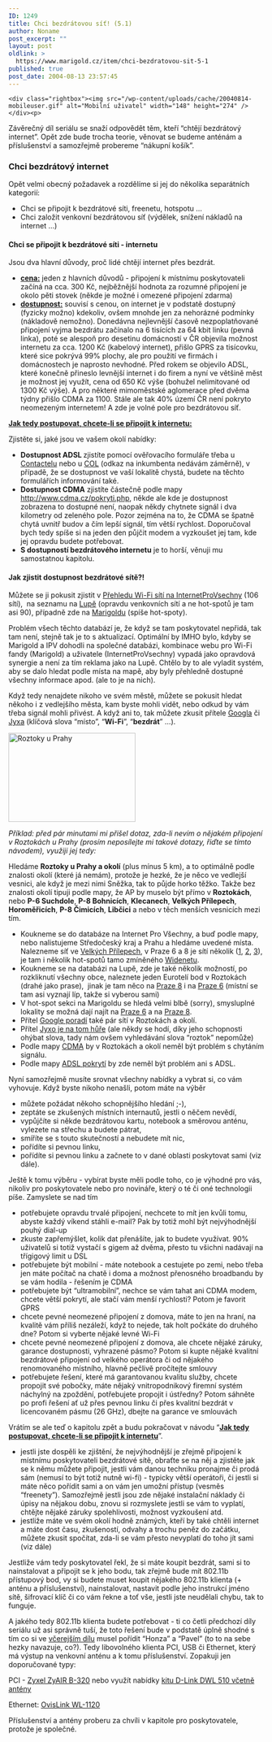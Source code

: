 ```yaml
---
ID: 1249
title: Chci bezdrátovou síť! (5.1)
author: Noname
post_excerpt: ""
layout: post
oldlink: >
  https://www.marigold.cz/item/chci-bezdratovou-sit-5-1
published: true
post_date: 2004-08-13 23:57:45
---
```

	<div class="rightbox"><img src="/wp-content/uploads/cache/20040814-mobileuser.gif" alt="Mobilní uživatel" width="148" height="274" /></div><p>
Závěrečný díl seriálu se snaží odpovědět těm, kteří &#8220;chtějí bezdrátový internet&#8221;. Opět zde bude trocha teorie, věnovat se budeme anténám a příslušenství a samozřejmě probereme &#8220;nákupní košík&#8221;.</p>

<h3>Chci bezdrátový internet</h3>
<p>
Opět velmi obecný požadavek a rozdělíme si jej do několika separátních kategorií:</p>

<ul>
<li>Chci se připojit k bezdrátové síti, freenetu, hotspotu &#8230;</li>
	<li>Chci založit venkovní bezdrátovou síť (výdělek, snížení nákladů na internet &#8230;)</li>
</ul>
	<h4>Chci se připojit k bezdrátové síti - internetu</h4>
<p>
Jsou dva hlavní důvody, proč lidé chtějí internet přes bezdrát.</p>

<ul>
<li><strong><u>cena:</u></strong> jeden z hlavních důvodů - připojení k místnímu poskytovateli začíná na cca. 300 Kč, nejběžnější hodnota za rozumné připojení je okolo pěti stovek (někde je možné i omezené připojení zdarma)</li>
	<li><strong><u>dostupnost:</u></strong> souvisí s cenou, on internet je v podstatě dostupný (fyzicky možno) kdekoliv, ovšem mnohde jen za nehorázné podmínky (nákladově nemožno). Donedávna nejlevnější časově nezpoplatňované připojení vyjma bezdrátu začínalo na 6 tisících za 64 kbit linku (pevná linka), poté se alespoň pro desetinu domácností v ČR objevila možnost internetu za cca. 1200 Kč (kabelový internet), přišlo GPRS za tisícovku, které sice pokrývá 99% plochy, ale pro použití ve firmách i domácnostech je naprosto nevhodné. Před rokem se objevilo ADSL, které konečně přineslo levnější internet i do firem a nyní ve většině měst je možnost jej využít, cena od 650 Kč výše (bohužel nelimitované od 1300 Kč výše). A pro některé mimoměstské aglomerace před dvěma týdny přišlo CDMA za 1100. Stále ale tak 40% území ČR není pokryto neomezeným internetem! A zde je volné pole pro bezdrátovou síť.</li>
</ul>
<!--more-->	<p>
<strong><u>Jak tedy postupovat, chcete-li se připojit k internetu:</u></strong></p>
<p>
Zjistěte si, jaké jsou ve vašem okolí nabídky:</p>

<ul>
<li><strong>Dostupnost ADSL </strong>zjistíte pomocí ověřovacího formuláře třeba u <a href="http://www.contactel.cz/script/2_servplus.asp?rid=191&amp;hid=253">Contactelu</a> nebo u <a href="http://www.col.cz/products/internet/adsl/check_dslam.php">COL</a> (odkaz na inkumbenta nedávám záměrně), v případě, že se dostupnost ve vaší lokalitě chystá, budete na těchto formulářích informování také.</li>
	<li><strong>Dostupnost CDMA</strong> zjistíte částečně podle mapy <a href="http://www.cdma.cz/pokryti.php">http://www.cdma.cz/pokryti.php</a>, někde ale kde je dostupnost zobrazena to dostupné není, naopak někdy chytnete signál i dva kilometry od zeleného pole. Pozor zejména na to, že CDMA se špatně chytá uvnitř budov a čím lepší signál, tím větší rychlost. Doporučoval bych tedy spíše si na jeden den půjčit modem a vyzkoušet jej tam, kde jej opravdu budete potřebovat.</li>
	<li><strong>S dostupností bezdrátového internetu</strong> je to horší, věnuji mu samostatnou kapitolu.</li>
</ul>
	<h4>Jak zjistit dostupnost bezdrátové sítě?!</h4>
<p>
Můžete se ji pokusit zjistit v <a href="http://www.internetprovsechny.cz/wifi.php">Přehledu Wi-Fi sítí na InternetProVsechny</a> (106 sítí),  na seznamu na <a href="http://wifi.lupa.cz/">Lupě</a> (opravdu venkovních sítí a ne hot-spotů je tam asi 90), případně zde na <a href="http://beta.marigold.cz/hotspoty">Marigoldu</a> (spíše hot-spoty).</p>
<p>
Problém všech těchto databází je, že když se tam poskytovatel nepřidá, tak tam není, stejně tak je to s aktualizací. Optimální by IMHO bylo, kdyby se Marigold a IPV dohodli na společné databázi, kombinace webu pro Wi-Fi fandy (Marigold) a uživatele (InternetProVsechny) vypadá jako opravdová synergie a není za tím reklama jako na Lupě. Chtělo by to ale vyladit systém, aby se dalo hledat podle místa na mapě, aby byly přehledně dostupné všechny informace apod. (ale to je na nich).</p>
<p>
Když tedy nenajdete nikoho ve svém městě, můžete se pokusit hledat někoho i z vedlejšího města, kam byste mohli vidět, nebo odkud by vám třeba signál mohli přivést. A když ani to, tak můžete zkusit přítele <a href="http://www.google.com/">Googla</a> či <a href="http://www.jyxo.com/">Jyxa</a> (klíčová slova &#8220;místo&#8221;, &#8220;<strong>Wi-Fi</strong>&#8221;, &#8220;<strong>bezdrát</strong>&#8221; &#8230;).</p>
<div class="rightbox"><img src="/wp-content/uploads/cache/20040814-roztoky.jpg" alt="Roztoky u Prahy" width="250" height="175" /></div><p>
<em>Příklad: před pár minutami mi přišel dotaz, zda-li nevím o nějakém připojení v Roztokách u Prahy (prosím neposílejte mi takové dotazy, řiďte se tímto návodem), využiji jej tedy:</em></p>
<p>
Hledáme <strong>Roztoky u Prahy a okolí</strong> (plus mínus 5 km), a to optimálně podle znalosti okolí (které já nemám), protože je hezké, že je něco ve vedlejší vesnici, ale když je mezi nimi Sněžka, tak to půjde horko těžko. Takže bez znalosti okolí tipuji podle mapy, že AP by muselo být přímo v <strong>Roztokách</strong>, nebo <strong>P-6 Suchdole</strong>, <strong>P-8 Bohnicích</strong>, <strong>Klecanech</strong>, <strong>Velkých Přílepech</strong>, <strong>Horoměřicích</strong>, <strong>P-8 Čimicích</strong>, <strong>Libčici</strong> a nebo v těch menších vesnicích mezi tím.</p>

<ul>
<li>Koukneme se do databáze na Internet Pro Všechny, a buď podle mapy, nebo nalistujeme Středočeský kraj a Prahu a hledáme uvedené místa. Nalezneme síť ve <a href="http://www.internetprovsechny.cz/wifi.php?show=true&amp;place=otvovice#otvovice">Velkých Přílepech</a>, v Praze 6 a 8 je sítí několik (<a href="http://www.internetprovsechny.cz/wifi.php?show=true&amp;region=praha&amp;view=map&amp;place=vasesitp7#vasesitp7">1</a>, <a href="http://www.internetprovsechny.cz/wifi.php?show=true&amp;region=praha&amp;view=foto&amp;place=praha_09#praha_09">2</a>, <a href="http://www.internetprovsechny.cz/wifi.php?show=true&amp;region=praha&amp;view=map&amp;place=praha_08#praha_08">3</a>), je tam i několik hot-spotů tamo zmíněného <a href="http://www.widenet.cz/index.php?look=T_hotspot.php">Widenetu</a>.</li>
	<li>Koukneme se na databázi na Lupě, zde je také několik možností, po rozkliknutí všechny obce, naleznete jeden Eurotelí bod v Roztokách (drahé jako prase),  jinak je tam něco na <a href="http://wifi.lupa.cz/katalog/obce/praha/praha-8/">Praze 8</a> i na <a href="http://wifi.lupa.cz/katalog/obce/praha/praha-6/">Praze 6</a> (místní se tam asi vyznají líp, takže si vyberou sami)</li>
	<li>V hot-spot sekci na Marigoldu se hledá velmi blbě (sorry), smysluplné lokality se možná dají najít na <a href="http://beta.marigold.cz/hotspoty2.html?mesto=Praha%206">Praze 6</a> a na <a href="http://beta.marigold.cz/hotspoty2.html?mesto=Praha%208">Praze 8</a>.</li>
	<li>Přítel <a href="http://www.google.com/search?q=wi-fi+roztoky+-eurotel">Google poradí</a> také pár sítí v Roztokách a okolí.</li>
	<li>Přítel <a href="http://jyxo.cz/s?s=roztoky+Wi-fi+-eurotel">Jyxo je na tom hůře</a> (ale někdy se hodí, díky jeho schopnosti ohýbat slova, tady nám ovšem vyhledávání slova &#8220;roztok&#8221; nepomůže)</li>
	<li>Podle mapy <a href="http://www.cdma.cz/pokryti.php">CDMA</a> by v Roztokách a okolí neměl být problém s chytáním signálu.</li>
	<li>Podle mapy <a href="http://www.internetprovsechny.cz/mapadsl.php">ADSL pokrytí</a> by zde neměl být problém ani s ADSL.</li>
</ul>
<p>
Nyní samozřejmě musíte srovnat všechny nabídky a vybrat si, co vám vyhovuje. Když byste nikoho nenašli, potom máte na výběr</p>

<ul>
<li>můžete požádat někoho schopnějšího hledání ;-),</li>
	<li>zeptáte se zkušených místních internautů, jestli o něčem nevědí,</li>
	<li>vypůjčíte si někde bezdrátovou kartu, notebook a směrovou anténu, vylezete na střechu a budete pátrat,</li>
	<li>smíříte se s touto skutečností a nebudete mít nic,</li>
	<li>pořídíte si pevnou linku,</li>
	<li>pořídíte si pevnou linku a začnete to v dané oblasti poskytovat sami (viz dále).</li>
</ul>
<p>
Ještě k tomu výběru - vybírat byste měli podle toho, co je výhodné pro vás, nikoliv pro poskytovatele nebo pro novináře, který o té či oné technologii píše. Zamyslete se nad tím</p>

<ul>
<li>potřebujete opravdu trvalé připojení, nechcete to mít jen kvůli tomu, abyste každý víkend stáhli e-mail? Pak by totiž mohl být nejvýhodnější pouhý dial-up</li>
	<li>zkuste zapřemýšlet, kolik dat přenášíte, jak to budete využívat. 90% uživatelů si totiž vystačí s gigem až dvěma, přesto tu všichni nadávají na třígigový limit u DSL</li>
	<li>potřebujete být mobilní - máte notebook a cestujete po zemi, nebo třeba jen máte počítač na chatě i doma a možnost přenosného broadbandu by se vám hodila - řešením je CDMA</li>
	<li>potřebujete být &#8220;ultramobilní&#8221;, nechce se vám tahat ani CDMA modem, chcete větší pokrytí, ale stačí vám menší rychlosti? Potom je favorit GPRS</li>
	<li>chcete pevné neomezené připojení z domova, máte to jen na hraní, na kvalitě vám příliš nezáleží, když to nejede, tak holt počkáte do druhého dne? Potom si vyberte nějaké levné Wi-Fi</li>
	<li>chcete pevné neomezené připojení z domova, ale chcete nějaké záruky, garance dostupnosti, vyhrazené pásmo? Potom si kupte nějaké kvalitní bezdrátové připojení od velkého operátora či od nějakého renomovaného místního, hlavně pečlivě pročítejte smlouvy</li>
	<li>potřebujete řešení, které má garantovanou kvalitu služby, chcete propojit své pobočky, máte nějaký vnitropodnikový firemní systém náchylný na zpoždění, potřebujete propojit i ústředny? Potom sáhněte po profi řešení ať už přes pevnou linku či přes kvalitní bezdrát v licencovaném pásmu (26 GHz), dbejte na garance ve smlouvách</li>
</ul>
<p>
Vrátím se ale teď o kapitolu zpět a budu pokračovat v návodu &#8220;<strong><u>Jak tedy postupovat, chcete-li se připojit k internetu</u></strong>&#8221;.</p>

<ul>
<li>jestli jste dospěli ke zjištění, že nejvýhodnější je zřejmě připojení k místnímu poskytovateli bezdrátové sítě, obraťte se na něj a zjistěte jak se k němu můžete připojit, jestli vám danou techniku pronajme či prodá sám (nemusí to být totiž nutně wi-fi) - typicky větší operátoři, či jestli si máte něco pořídit sami a on vám jen umožní přístup (vesměs &#8220;freenety&#8221;). Samozřejmě jestli jsou zde nějaké instalační náklady či úpisy na nějakou dobu, znovu si rozmyslete jestli se vám to vyplatí, chtějte nějaké záruky spolehlivosti, možnost vyzkoušení atd.</li>
	<li>jestliže máte ve svém okolí hodně známých, kteří by také chtěli internet a máte dost času, zkušeností, odvahy a trochu peněz do začátku, můžete zkusit spočítat, zda-li se vám přesto nevyplatí do toho jít sami (viz dále)</li>
</ul>
<p>
Jestliže vám tedy poskytovatel řekl, že si máte koupit bezdrát, sami si to nainstalovat a připojit se k jeho bodu, tak zřejmě bude mít 802.11b přístupový bod, vy si budete muset koupit nějakého 802.11b klienta (+ anténu a příslušenství), nainstalovat, nastavit podle jeho instrukcí jméno sítě, šifrovací klíč či co vám řekne a toť vše, jestli jste neudělali chybu, tak to funguje.</p>
<p>
A jakého tedy 802.11b klienta budete potřebovat - ti co četli předchozí díly seriálu už asi správně tuší, že toto řešení bude v podstatě úplně shodné s tím co si ve <a href="/item/chci-bezdratovou-sit-4">včerejším dílu</a> musel pořídit &#8220;Honza&#8221; a &#8220;Pavel&#8221; (to to na sebe hezky navazuje, co?). Tedy libovolného klienta PCI, USB či Ethernet, který má výstup na venkovní anténu a k tomu příslušenství. Zopakuji jen doporučované typy:</p>
<p>
PCI - <a href="http://www.wifishop.cz/inshop/shop.asp?ItemID=21140">Zyxel ZyAIR B-320</a> nebo využít nabídky <a href="http://www.wifishop.cz/inshop/shop.asp?ItemID=21055">kitu D-Link DWL 510 včetně antény</a></p>
<p>
Ethernet: <a href="http://www.wifishop.cz/inshop/shop.asp?ItemID=21091">OvisLink WL-1120</a></p>
<p>
Příslušenství a antény proberu za chvíli v kapitole pro poskytovatele, protože je společné.</p>
